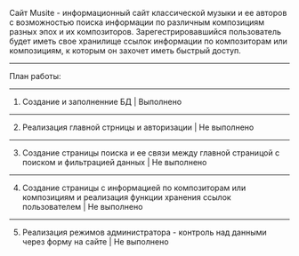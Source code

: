 Сайт Musite - информационный сайт классической музыки и ее авторов с возможностью поиска информации по различным композициям разных эпох и их композиторов. 
Зарегестрировавшийся пользователь будет иметь свое хранилище ссылок информации по композиторам или композициям, к которым он захочет иметь быстрый доступ.
***
План работы:
***
1) Создание и заполненние БД                                                                                                  | Выполнено
***
2) Реализация главной стрницы и авторизации                                                                                   | Не выполнено
***
3) Создание страницы поиска и ее связи между главной страницой с поиском и фильтрацией данных                                 | Не выполнено
***
4) Создание страницы с информацией по композиторам или композициям и реализация функции хранения ссылок пользователем         | Не выполнено
***
5) Реализация режимов администратора - контроль над данными через форму на сайте                                              | Не выполнено

